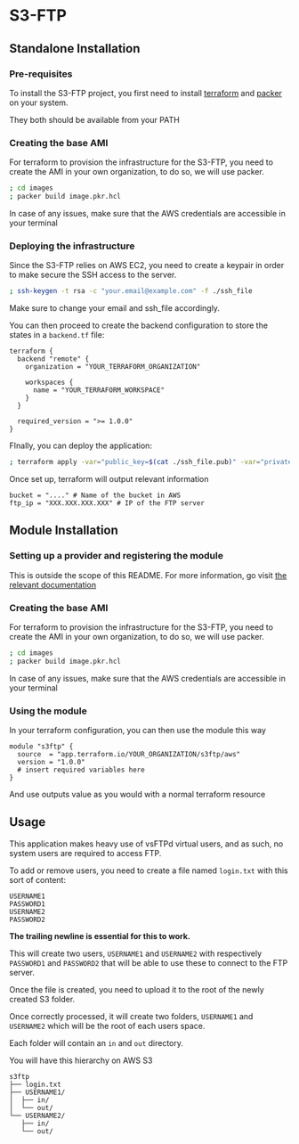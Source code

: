 # S3-FTP

## Standalone Installation

### Pre-requisites

To install the S3-FTP project, you first need to install [terraform](https://www.terraform.io/downloads.html) and [packer](https://www.packer.io/downloads) on your system.

They both should be available from your PATH

### Creating the base AMI

For terraform to provision the infrastructure for the S3-FTP, you need to create the AMI in your own organization, to do so, we will use packer.

```bash
; cd images
; packer build image.pkr.hcl
```

In case of any issues, make sure that the AWS credentials are accessible in your terminal

### Deploying the infrastructure

Since the S3-FTP relies on AWS EC2, you need to create a keypair in order to make secure the SSH access to the server.

```bash
; ssh-keygen -t rsa -c "your.email@example.com" -f ./ssh_file
```

Make sure to change your email and ssh_file accordingly.

You can then proceed to create the backend configuration to store the states in a `backend.tf` file:

```hcl
terraform {
  backend "remote" {
    organization = "YOUR_TERRAFORM_ORGANIZATION"

    workspaces {
      name = "YOUR_TERRAFORM_WORKSPACE"
    }
  }

  required_version = ">= 1.0.0"
}
```

FInally, you can deploy the application:

```bash
; terraform apply -var="public_key=$(cat ./ssh_file.pub)" -var="private_key=$(cat ./ssh_file)" -auto-approve
```

Once set up, terraform will output relevant information

```
bucket = "...." # Name of the bucket in AWS
ftp_ip = "XXX.XXX.XXX.XXX" # IP of the FTP server
```

## Module Installation

### Setting up a provider and registering the module

This is outside the scope of this README. For more information, go visit [the relevant documentation](https://www.terraform.io/docs/cloud/registry/publish.html)

### Creating the base AMI

For terraform to provision the infrastructure for the S3-FTP, you need to create the AMI in your own organization, to do so, we will use packer.

```bash
; cd images
; packer build image.pkr.hcl
```

In case of any issues, make sure that the AWS credentials are accessible in your terminal

### Using the module

In your terraform configuration, you can then use the module this way

```hcl
module "s3ftp" {
  source  = "app.terraform.io/YOUR_ORGANIZATION/s3ftp/aws"
  version = "1.0.0"
  # insert required variables here
}
```

And use outputs value as you would with a normal terraform resource

## Usage

This application makes heavy use of vsFTPd virtual users, and as such, no system users are required to access FTP.

To add or remove users, you need to create a file named `login.txt` with this sort of content:

```
USERNAME1
PASSWORD1
USERNAME2
PASSWORD2

```

**The trailing newline is essential for this to work.**

This will create two users, `USERNAME1` and `USERNAME2` with respectively `PASSWORD1` and `PASSWORD2` that will be able to use these to connect to the FTP server.

Once the file is created, you need to upload it to the root of the newly created S3 folder.

Once correctly processed, it will create two folders, `USERNAME1` and `USERNAME2` which will be the root of each users space.

Each folder will contain an `in` and `out` directory.

You will have this hierarchy on AWS S3

```
s3ftp
├── login.txt
├── USERNAME1/
│  ├── in/
│  └── out/
└── USERNAME2/
   ├── in/
   └── out/
```
